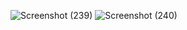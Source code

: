 ![Screenshot (239)](https://github.com/Berlin629252/CCNA/assets/66897078/e6922f57-ce3b-49b9-acdd-399fd713350c)
![Screenshot (240)](https://github.com/Berlin629252/CCNA/assets/66897078/b80349e8-773b-43c6-ba4b-2580989ebca3)
